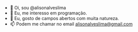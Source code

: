 - 👋 Oi, sou @alisonalveslima
- 👀 Eu, me interesso em programação.
- 🌱 Eu, gosto de campos abertos com muita natureza.
- 📫 Podem me chamar no email alisonalveslima@gmail.com


<!---
alisonalveslima/alisonalveslima is a ✨ special ✨ repository because its `README.md` (this file) appears on your GitHub profile.
You can click the Preview link to take a look at your changes.
--->
